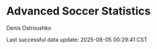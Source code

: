 # Advanced Soccer Statistics
Denis Ostroushko

<!-- gfm -->

Last successful data update: 2025-08-05 00:29:41 CST
